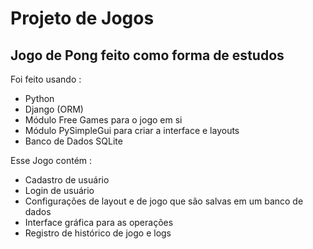 # Projeto de Jogos

## Jogo de Pong feito como forma de estudos

Foi feito usando :

- Python
- Django (ORM)
- Módulo Free Games para o jogo em si
- Módulo PySimpleGui para criar a interface e layouts
- Banco de Dados SQLite

Esse Jogo contém :

- Cadastro de usuário
- Login de usuário
- Configurações de layout e de jogo que são salvas em um banco de dados
- Interface gráfica para as operações
- Registro de histórico de jogo e logs 
